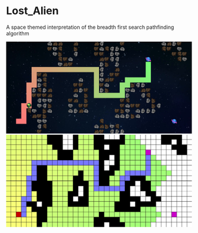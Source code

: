 # Lost_Alien
A space themed interpretation of the breadth first search pathfinding algorithm

![plot](./Sprites/Thumbnail1.png)
![plot](./Sprites/Thumbnail2.png)
